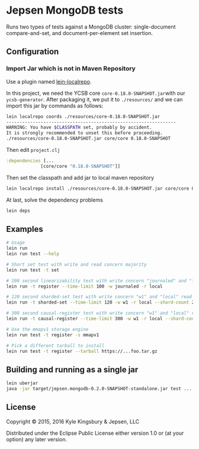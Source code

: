 # Jepsen MongoDB tests

Runs two types of tests against a MongoDB cluster: single-document compare-and-set, and document-per-element set insertion.

## Configuration
### Import Jar which is not in Maven Repository
Use a plugin named [lein-localrepo](https://github.com/kumarshantanu/lein-localrepo).

In this project, we need the YCSB core `core-0.18.0-SNAPSHOT.jar`with our `ycsb-generator`.
After packaging it, we put it to `./resources/` and we can import this jar by commands as follows:

```bash
lein localrepo coords ./resources/core-0.18.0-SNAPSHOT.jar 
----------------------------------------------------------------
WARNING: You have $CLASSPATH set, probably by accident.
It is strongly recommended to unset this before proceeding.
./resources/core-0.18.0-SNAPSHOT.jar core/core 0.18.0-SNAPSHOT
```
Then edit `project.clj`
```clj
:dependencies [...
             [core/core "0.18.0-SNAPSHOT"]]
```
Then set the classpath and add jar to local maven repository
```bash
lein localrepo install ./resources/core-0.18.0-SNAPSHOT.jar core/core 0.18.0-SNAPSHOT
```
At last, solve the dependency problems
```bash
lein deps
```
## Examples

```sh
# Usage
lein run
lein run test --help

# Short set test with write and read concern majority
lein run test -t set

# 100 second linearizability test with write concern "journaled" and "local" read concern
lein run -t register --time-limit 100 -w journaled -r local

# 120 second sharded-set test with write concern "w1" and "local" read concern, 2 shards, and 4 mongos routers
lein run -t sharded-set --time-limit 120 -w w1 -r local --shard-count 2 --mongos-count 4

# 300 second causal-register test with write concern "w1" and "local" read concern and one shard
lein run -t causal-register --time-limit 300 -w w1 -r local --shard-count 1

# Use the mmapv1 storage engine
lein run test -t register -s mmapv1

# Pick a different tarball to install
lein run test -t register --tarball https://...foo.tar.gz
```

## Building and running as a single jar

```sh
lein uberjar
java -jar target/jepsen.mongodb-0.2.0-SNAPSHOT-standalone.jar test ...
```

## License

Copyright © 2015, 2016 Kyle Kingsbury & Jepsen, LLC

Distributed under the Eclipse Public License either version 1.0 or (at
your option) any later version.
